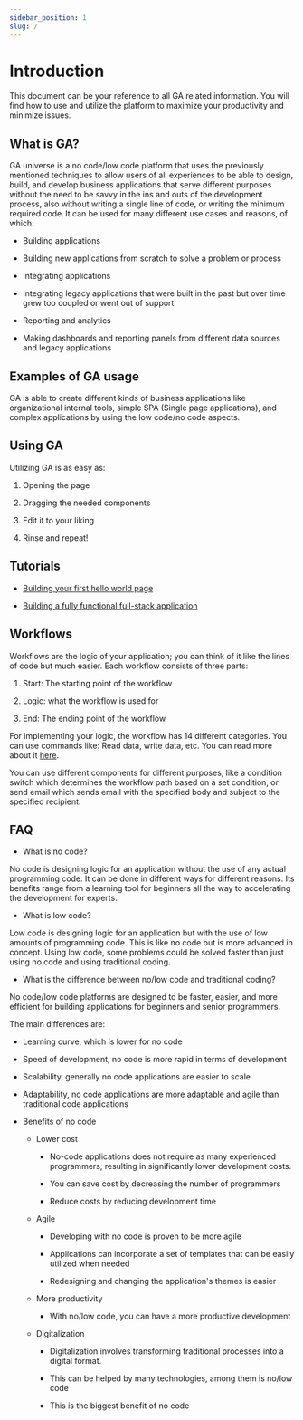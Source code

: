 ```yaml
---
sidebar_position: 1
slug: /
---
```


# Introduction

This document can be your reference to all GA related information. You
will find how to use and utilize the platform to maximize your
productivity and minimize issues.

## What is GA?

GA universe is a no code/low code platform that uses the previously
mentioned techniques to allow users of all experiences to be able to
design, build, and develop business applications that serve different
purposes without the need to be savvy in the ins and outs of the
development process, also without writing a single line of code, or
writing the minimum required code. It can be used for many different use
cases and reasons, of which:

- Building applications

- Building new applications from scratch to solve a problem or
  process

- Integrating applications

- Integrating legacy applications that were built in the past but over
  time grew too coupled or went out of support

- Reporting and analytics

- Making dashboards and reporting panels from different data sources
  and legacy applications

## Examples of GA usage

GA is able to create different kinds of business applications like
organizational internal tools, simple SPA (Single page
applications), and complex applications by
using the low code/no code aspects.

## Using GA

Utilizing GA is as easy as:

1.  Opening the page

2.  Dragging the needed components

3.  Edit it to your liking

4.  Rinse and repeat!

## Tutorials

- [Building your first hello world page](#)

- [Building a fully functional full-stack
  application](#)

## Workflows

Workflows are the logic of your application; you can think of it like
the lines of code but much easier. Each workflow consists of three
parts:

1.  Start: The starting point of the workflow

2.  Logic: what the workflow is used for

3.  End: The ending point of the workflow

For implementing your logic, the workflow has 14 different categories.
You can use commands like: Read data, write data, etc. You can read more
about it [here](#).

You can use different components for different purposes, like a
condition switch which determines the workflow path based on a set
condition, or send email which sends email with the specified body and
subject to the specified recipient.

## FAQ

- What is no code?

No code is designing logic for an application without the use of any
actual programming code. It can be done in different ways for different
reasons. Its benefits range from a learning tool for beginners all the
way to accelerating the development for experts.

- What is low code?

Low code is designing logic for an application but with the use of low
amounts of programming code. This is like no code but is more advanced
in concept. Using low code, some problems could be solved faster than
just using no code and using traditional coding.

- What is the difference between no/low code and traditional coding?

No code/low code platforms are designed to be faster, easier, and more
efficient for building applications for beginners and senior
programmers.

The main differences are:

- Learning curve, which is lower for no code

- Speed of development, no code is more rapid in terms of development

- Scalability, generally no code applications are easier to scale

- Adaptability, no code applications are more adaptable and agile than
  traditional code applications

- Benefits of no code

  - Lower cost

    - No-code applications does not require as many experienced programmers, resulting in significantly lower development costs.

    - You can save cost by decreasing the number of programmers

    - Reduce costs by reducing development time

  - Agile

    - Developing with no code is proven to be more agile

    - Applications can incorporate a set of templates that can be easily utilized when needed

    - Redesigning and changing the application's themes is easier

  - More productivity

    - With no/low code, you can have a more productive development

  - Digitalization

    - Digitalization involves transforming traditional processes into a digital format.

    - This can be helped by many technologies, among them is no/low code

    - This is the biggest benefit of no code
